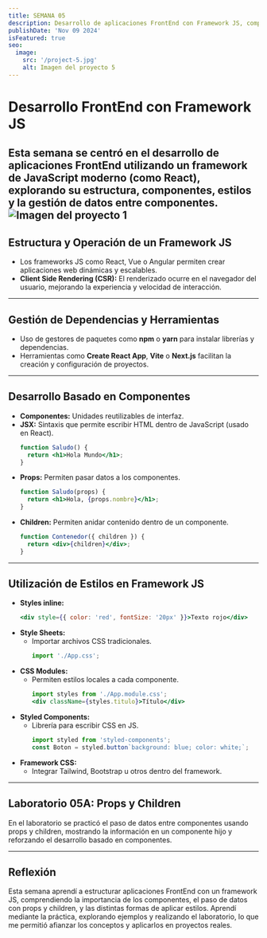 ```yaml
---
title: SEMANA 05
description: Desarrollo de aplicaciones FrontEnd con Framework JS, componentes, estilos y props.
publishDate: 'Nov 09 2024'
isFeatured: true
seo:
  image:
    src: '/project-5.jpg'
    alt: Imagen del proyecto 5
---
```


# Desarrollo FrontEnd con Framework JS

Esta semana se centró en el desarrollo de aplicaciones FrontEnd utilizando un framework de JavaScript moderno (como React), explorando su estructura, componentes, estilos y la gestión de datos entre componentes.
![Imagen del proyecto 1](/project-5.jpg)
---

## Estructura y Operación de un Framework JS

- Los frameworks JS como React, Vue o Angular permiten crear aplicaciones web dinámicas y escalables.
- **Client Side Rendering (CSR):** El renderizado ocurre en el navegador del usuario, mejorando la experiencia y velocidad de interacción.

---

## Gestión de Dependencias y Herramientas

- Uso de gestores de paquetes como **npm** o **yarn** para instalar librerías y dependencias.
- Herramientas como **Create React App**, **Vite** o **Next.js** facilitan la creación y configuración de proyectos.

---

## Desarrollo Basado en Componentes

- **Componentes:** Unidades reutilizables de interfaz.
- **JSX:** Sintaxis que permite escribir HTML dentro de JavaScript (usado en React).
  ```jsx
  function Saludo() {
    return <h1>Hola Mundo</h1>;
  }
  ```
- **Props:** Permiten pasar datos a los componentes.
  ```jsx
  function Saludo(props) {
    return <h1>Hola, {props.nombre}</h1>;
  }
  ```
- **Children:** Permiten anidar contenido dentro de un componente.
  ```jsx
  function Contenedor({ children }) {
    return <div>{children}</div>;
  }
  ```

---

## Utilización de Estilos en Framework JS

- **Styles inline:**  
  ```jsx
  <div style={{ color: 'red', fontSize: '20px' }}>Texto rojo</div>
  ```
- **Style Sheets:**  
  - Importar archivos CSS tradicionales.
    ```jsx
    import './App.css';
    ```
- **CSS Modules:**  
  - Permiten estilos locales a cada componente.
    ```jsx
    import styles from './App.module.css';
    <div className={styles.titulo}>Título</div>
    ```
- **Styled Components:**  
  - Librería para escribir CSS en JS.
    ```jsx
    import styled from 'styled-components';
    const Boton = styled.button`background: blue; color: white;`;
    ```
- **Framework CSS:**  
  - Integrar Tailwind, Bootstrap u otros dentro del framework.

---

## Laboratorio 05A: Props y Children

En el laboratorio se practicó el paso de datos entre componentes usando props y children, mostrando la información en un componente hijo y reforzando el desarrollo basado en componentes.

---

## Reflexión

Esta semana aprendí a estructurar aplicaciones FrontEnd con un framework JS, comprendiendo la importancia de los componentes, el paso de datos con props y children, y las distintas formas de aplicar estilos. Aprendí mediante la práctica, explorando ejemplos y realizando el laboratorio, lo que me permitió afianzar los conceptos y aplicarlos en proyectos reales.
